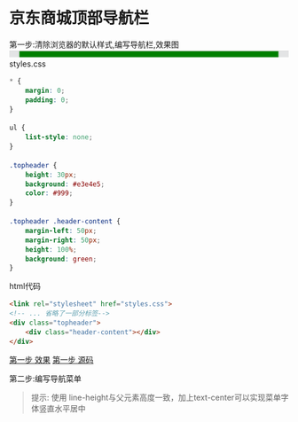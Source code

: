 # 京东商城顶部导航栏

第一步:清除浏览器的默认样式,编写导航栏,效果图
![](resources/images/jingdong-navbar-1.png)
styles.css
```css
* {
    margin: 0;
    padding: 0;
}

ul {
    list-style: none;
}

.topheader {
    height: 30px;
    background: #e3e4e5;
    color: #999;
}

.topheader .header-content {
    margin-left: 50px;
    margin-right: 50px;
    height: 100%;
    background: green;
}


```
html代码
```html
<link rel="stylesheet" href="styles.css">  
<!-- ... 省略了一部分标签-->
<div class="topheader">
    <div class="header-content"></div>
</div>
```
[第一步 效果](http://htmlpreview.github.io/?https://github.com/24wings/tutorial/blob/master/css/demos/jingdong-navbar.1.html)
[第一步 源码](demos/jingdong-navbar.1.css)

第二步:编写导航菜单
>提示: 使用 line-height与父元素高度一致，加上text-center可以实现菜单字体竖直水平居中
